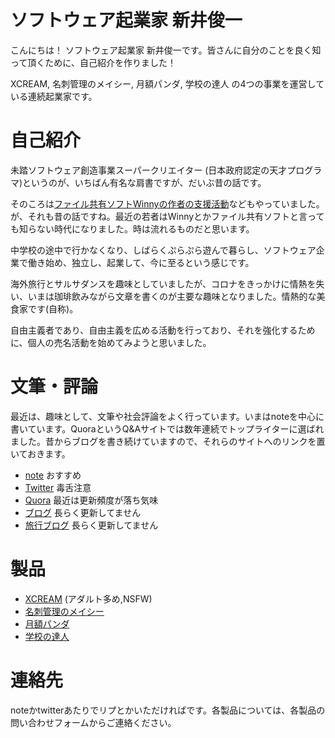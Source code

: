 # ソフトウェア起業家 新井俊一

こんにちは！ ソフトウェア起業家 新井俊一です。皆さんに自分のことを良く知って頂くために、自己紹介を作りました！

XCREAM, 名刺管理のメイシー, 月額パンダ, 学校の達人 の4つの事業を運営している連続起業家です。

# 自己紹介

未踏ソフトウェア創造事業スーパークリエイター (日本政府認定の天才プログラマ)というのが、いちばん有名な肩書ですが、だいぶ昔の話です。

そのころは[ファイル共有ソフトWinnyの作者の支援活動](https://araipiyo.github.io/freekaneko/ja/index.html)などもやっていました。が、それも昔の話ですね。最近の若者はWinnyとかファイル共有ソフトと言っても知らない時代になりました。時は流れるものだと思います。

中学校の途中で行かなくなり、しばらくぷらぷら遊んで暮らし、ソフトウェア企業で働き始め、独立し、起業して、今に至るという感じです。

海外旅行とサルサダンスを趣味としていましたが、コロナをきっかけに情熱を失い、いまは珈琲飲みながら文章を書くのが主要な趣味となりました。情熱的な美食家です(自称)。

自由主義者であり、自由主義を広める活動を行っており、それを強化するために、個人の売名活動を始めてみようと思いました。

# 文筆・評論

最近は、趣味として、文筆や社会評論をよく行っています。いまはnoteを中心に書いています。QuoraというQ&Aサイトでは数年連続でトップライターに選ばれました。昔からブログを書き続けていますので、それらのサイトへのリンクを置いておきます。

- [note](https://note.com/piyoist/) おすすめ
- [Twitter](https://x.com/shunichi_arai) 毒舌注意
- [Quora](https://jp.quora.com/profile/Shunichi-Arai) 最近は更新頻度が落ち気味
- [ブログ](https://shunichi-arai.blogspot.com/) 長らく更新してません
- [旅行ブログ](https://piyotravel.blogspot.com/) 長らく更新してません

# 製品

- [XCREAM](https://www.xcream.net/) (アダルト多め,NSFW) 
- [名刺管理のメイシー](https://maysee.jp/)
- [月額パンダ](https://getsugaku-panda.jp/)
- [学校の達人](https://tatsujin.school/)

# 連絡先

noteかtwitterあたりでリプとかいただければです。各製品については、各製品の問い合わせフォームからご連絡ください。
